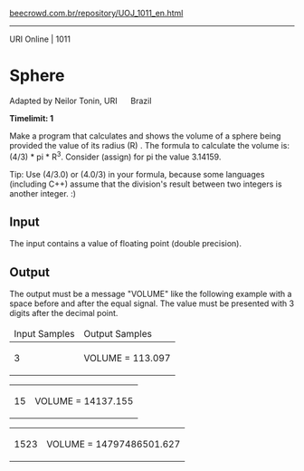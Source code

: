 <p><a href="https://www.beecrowd.com.br/repository/UOJ_1011_en.html">beecrowd.com.br/repository/UOJ_1011_en.html</a></p><hr>
<div>
  <span>URI Online | 1011</span>
  <h1>Sphere</h1>
  <div><p>
     Adapted by Neilor Tonin, URI <img alt="" src="https://resources.beecrowd.com.br/gallery/images/flags/br.gif" style="width: 16px; height: 11px; "> Brazil</p>
  </div>
  <strong>Timelimit: 1</strong>
</div>
<div>
<div>
  <p>
   Make a program that calculates and shows the volume of a sphere being provided the value of its radius (R) . The formula to calculate the volume is: (4/3) * pi * R<sup>3</sup>. Consider (assign) for pi the value 3.14159.</p>
  <p>Tip: Use (4/3.0) or (4.0/3) in your formula, because some languages (including C++) assume that the division's result between two integers is another integer. :)</p>
</div>
<h2>Input</h2>
<div>
  <p>
   The input contains a value of floating point (double precision).</p>
</div>
<h2>Output</h2>
<div>
  <p>
   The output must be a message "VOLUME" like the following example with a space before and after the equal signal. The value must be presented with 3 digits after the decimal point.</p>
</div>
<div></div>
  <table>
    <thead>
      <tr>
        <td>Input Samples</td>
        <td>Output Samples</td>
      </tr>
    </thead>
    <tbody>
      <tr>
        <td>
          <p>
          3</p>
        </td>
        <td>
          <p>
          VOLUME = 113.097</p>
        </td>
      </tr>
    </tbody>
  </table>
  <table>
    <tbody>
      <tr>
        <td>
          <p>
          15</p>
        </td>
        <td>
          <p>
          VOLUME = 14137.155</p>
        </td>
      </tr>
    </tbody>
  </table>
  <table>
    <tbody>
      <tr>
        <td>
          <p>
          1523</p>
        </td>
        <td>
          <p>
          VOLUME = 14797486501.627</p>
        </td>
      </tr>
    </tbody>
  </table>
</div>